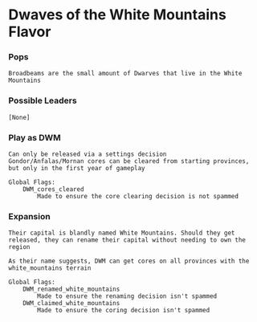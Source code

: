 # Dwaves of the White Mountains Flavor

### Pops
	Broadbeams are the small amount of Dwarves that live in the White Mountains


### Possible Leaders
	[None]


### Play as DWM
	Can only be released via a settings decision
	Gondor/Anfalas/Mornan cores can be cleared from starting provinces, but only in the first year of gameplay
	
	Global Flags:
		DWM_cores_cleared
			Made to ensure the core clearing decision is not spammed


### Expansion
	Their capital is blandly named White Mountains. Should they get released, they can rename their capital without needing to own the region
	
	As their name suggests, DWM can get cores on all provinces with the white_mountains terrain
	
	Global Flags:
		DWM_renamed_white_mountains
			Made to ensure the renaming decision isn't spammed
		DWM_claimed_white_mountains
			Made to ensure the coring decision isn't spammed